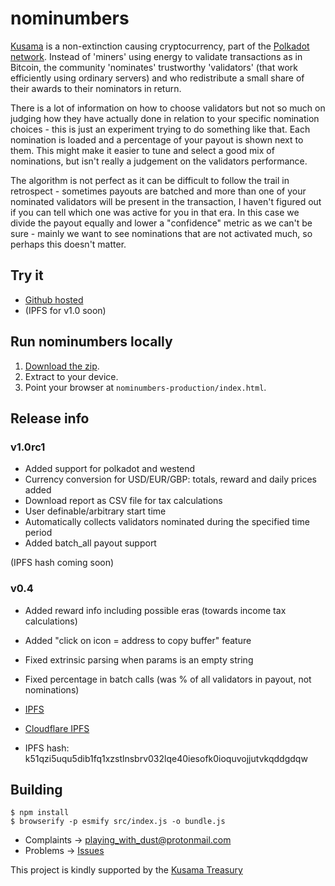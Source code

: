 # nominumbers

[Kusama](https://kusama.network) is a non-extinction causing cryptocurrency, part of the
[Polkadot network](https://polkadot.network/). Instead of 'miners' using energy to validate
transactions as in Bitcoin, the community 'nominates' trustworthy
'validators' (that work efficiently using ordinary servers) and
who redistribute a small share of their awards to their nominators in
return.

There is a lot of information on how to choose validators but not so
much on judging how they have actually done in relation to your
specific nomination choices - this is just an experiment trying to do
something like that. Each nomination is loaded and a percentage of
your payout is shown next to them. This might make it easier to tune
and select a good mix of nominations, but isn't really a judgement on
the validators performance.

The algorithm is not perfect as it can be difficult to follow the
trail in retrospect - sometimes payouts are batched and more than one
of your nominated validators will be present in the transaction, I
haven't figured out if you can tell which one was active for you in
that era. In this case we divide the payout equally and lower a
"confidence" metric as we can't be sure - mainly we want to see
nominations that are not activated much, so perhaps this doesn't
matter.

## Try it

* [Github hosted](https://playing-with-dust.github.io/nominumbers/)
* (IPFS for v1.0 soon)

## Run nominumbers locally

1. [Download the zip](https://github.com/playing-with-dust/nominumbers/archive/refs/heads/production.zip).
2. Extract to your device.
3. Point your browser at `nominumbers-production/index.html`.

## Release info

### v1.0rc1

* Added support for polkadot and westend
* Currency conversion for USD/EUR/GBP: totals, reward and daily prices added
* Download report as CSV file for tax calculations
* User definable/arbitrary start time
* Automatically collects validators nominated during the specified time period
* Added batch_all payout support

(IPFS hash coming soon)

### v0.4

* Added reward info including possible eras (towards income tax calculations)
* Added "click on icon = address to copy buffer" feature
* Fixed extrinsic parsing when params is an empty string
* Fixed percentage in batch calls (was % of all validators in payout, not nominations)

* [IPFS](https://gateway.ipfs.io/ipns/k51qzi5uqu5dib1fq1xzstlnsbrv032lqe40iesofk0ioquvojjutvkqddgdqw)
* [Cloudflare IPFS](https://cloudflare-ipfs.com/ipns/k51qzi5uqu5dib1fq1xzstlnsbrv032lqe40iesofk0ioquvojjutvkqddgdqw)
* IPFS hash: k51qzi5uqu5dib1fq1xzstlnsbrv032lqe40iesofk0ioquvojjutvkqddgdqw

## Building

    $ npm install
    $ browserify -p esmify src/index.js -o bundle.js

* Complaints -> playing_with_dust@protonmail.com
* Problems -> [Issues](https://github.com/playing-with-dust/nominumbers/issues)

This project is kindly supported by the [Kusama Treasury](https://kusama.subscan.io/treasury_tip/0xf22af71734034b6fea46fcde7df56ead363beed687eb55e26a84691171d755aa)
